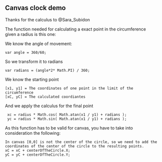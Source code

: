 ## Canvas clock demo

Thanks for the calculus to @Sara_Subidon

The function needed for calculating a exact point in the circumference given a radius is this one:

We know the angle of movement: 

````
var angle = 360/60;
````

So we transform it to radians

````
var radians = (angle*2* Math.PI) / 360;
````

We know the starting point
````
[x1, y1] = The coordinates of one point in the limit of the circumference
[xC, yC] = The calculated coordiantes
````` 

And we apply the calculus for the final point

````
 xc = radius * Math.cos( Math.atan(x1 / y1) + radians );
 yc = radius * Math.sin( Math.atan(x1 / y1) + radians );
````

As this function has to be valid for canvas, you have to take into consideration the following:

````
In canvas [0,0] is not the center of the circle, so we need to add the coordinates of the center of the circle to the resulting points.
xC = xC + centerOfTheCircle.X;
yC = yC + centerOfTheCircle.Y;
````` 

